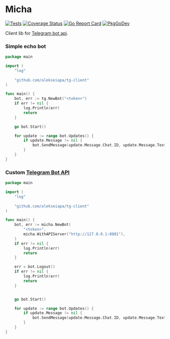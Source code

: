 # Micha

[![Tests](https://github.com/alekseiapa/tg-client/workflows/Tests/badge.svg)](https://github.com/alekseiapa/tg-client/actions)
[![Coverage Status](https://coveralls.io/repos/github/onrik/micha/badge.svg?branch=master)](https://coveralls.io/github/onrik/micha?branch=master)
[![Go Report Card](https://goreportcard.com/badge/github.com/alekseiapa/tg-client)](https://goreportcard.com/report/github.com/alekseiapa/tg-client)
[![PkgGoDev](https://pkg.go.dev/badge/github.com/alekseiapa/tg-client)](https://pkg.go.dev/github.com/alekseiapa/tg-client)

Client lib for [Telegram bot api](https://core.telegram.org/bots/api).

### Simple echo bot
```go
package main

import (
    "log"
	
    "github.com/alekseiapa/tg-client"
)

func main() {
    bot, err := tg.NewBot("<token>")
    if err != nil {
        log.Println(err)
        return
    }

    go bot.Start()

    for update := range bot.Updates() {
        if update.Message != nil {
            bot.SendMessage(update.Message.Chat.ID, update.Message.Text, nil)
        }
    }
}

```


### Custom [Telegram Bot API](https://github.com/tdlib/telegram-bot-api)
```go
package main

import (
    "log"
	
    "github.com/alekseiapa/tg-client"
)

func main() {
    bot, err := micha.NewBot(
        "<token>",
        micha.WithAPIServer("http://127.0.0.1:8081"),
    )
    if err != nil {
        log.Println(err)
        return
    }

    err = bot.Logout()
    if err != nil {
        log.Println(err)
        return
    }


    go bot.Start()

    for update := range bot.Updates() {
        if update.Message != nil {
            bot.SendMessage(update.Message.Chat.ID, update.Message.Text, nil)
        }
    }
}

```
